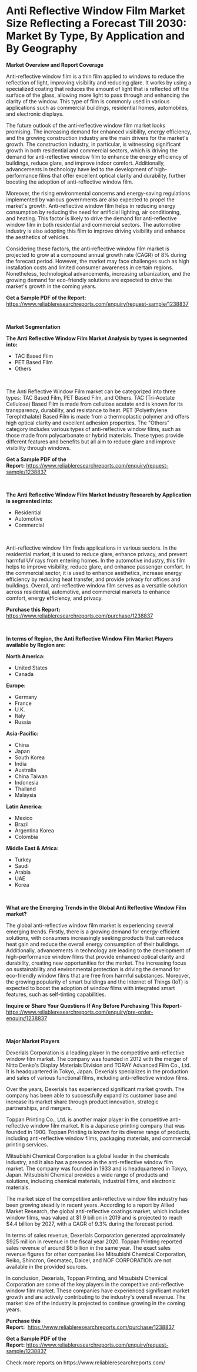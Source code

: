 <p><h1>Anti Reflective Window Film Market Size Reflecting a Forecast Till 2030: Market By Type, By Application and By Geography</h1></p><p><strong>Market Overview and Report Coverage</strong></p>
<p><p>Anti-reflective window film is a thin film applied to windows to reduce the reflection of light, improving visibility and reducing glare. It works by using a specialized coating that reduces the amount of light that is reflected off the surface of the glass, allowing more light to pass through and enhancing the clarity of the window. This type of film is commonly used in various applications such as commercial buildings, residential homes, automobiles, and electronic displays.</p><p>The future outlook of the anti-reflective window film market looks promising. The increasing demand for enhanced visibility, energy efficiency, and the growing construction industry are the main drivers for the market's growth. The construction industry, in particular, is witnessing significant growth in both residential and commercial sectors, which is driving the demand for anti-reflective window film to enhance the energy efficiency of buildings, reduce glare, and improve indoor comfort. Additionally, advancements in technology have led to the development of high-performance films that offer excellent optical clarity and durability, further boosting the adoption of anti-reflective window film.</p><p>Moreover, the rising environmental concerns and energy-saving regulations implemented by various governments are also expected to propel the market's growth. Anti-reflective window film helps in reducing energy consumption by reducing the need for artificial lighting, air conditioning, and heating. This factor is likely to drive the demand for anti-reflective window film in both residential and commercial sectors. The automotive industry is also adopting this film to improve driving visibility and enhance the aesthetics of vehicles.</p><p>Considering these factors, the anti-reflective window film market is projected to grow at a compound annual growth rate (CAGR) of 8% during the forecast period. However, the market may face challenges such as high installation costs and limited consumer awareness in certain regions. Nonetheless, technological advancements, increasing urbanization, and the growing demand for eco-friendly solutions are expected to drive the market's growth in the coming years.</p></p>
<p><strong>Get a Sample PDF of the Report:</strong> <a href="https://www.reliableresearchreports.com/enquiry/request-sample/1238837">https://www.reliableresearchreports.com/enquiry/request-sample/1238837</a></p>
<p>&nbsp;</p>
<p><strong>Market Segmentation</strong></p>
<p><strong>The Anti Reflective Window Film Market Analysis by types is segmented into:</strong></p>
<p><ul><li>TAC Based Film</li><li>PET Based Film</li><li>Others</li></ul></p>
<p>&nbsp;</p>
<p><p>The Anti Reflective Window Film market can be categorized into three types: TAC Based Film, PET Based Film, and Others. TAC (Tri-Acetate Cellulose) Based Film is made from cellulose acetate and is known for its transparency, durability, and resistance to heat. PET (Polyethylene Terephthalate) Based Film is made from a thermoplastic polymer and offers high optical clarity and excellent adhesion properties. The "Others" category includes various types of anti-reflective window films, such as those made from polycarbonate or hybrid materials. These types provide different features and benefits but all aim to reduce glare and improve visibility through windows.</p></p>
<p><strong>Get a Sample PDF of the Report:</strong>&nbsp;<a href="https://www.reliableresearchreports.com/enquiry/request-sample/1238837">https://www.reliableresearchreports.com/enquiry/request-sample/1238837</a></p>
<p>&nbsp;</p>
<p><strong>The Anti Reflective Window Film Market Industry Research by Application is segmented into:</strong></p>
<p><ul><li>Residential</li><li>Automotive</li><li>Commercial</li></ul></p>
<p>&nbsp;</p>
<p><p>Anti-reflective window film finds applications in various sectors. In the residential market, it is used to reduce glare, enhance privacy, and prevent harmful UV rays from entering homes. In the automotive industry, this film helps to improve visibility, reduce glare, and enhance passenger comfort. In the commercial sector, it is used to enhance aesthetics, increase energy efficiency by reducing heat transfer, and provide privacy for offices and buildings. Overall, anti-reflective window film serves as a versatile solution across residential, automotive, and commercial markets to enhance comfort, energy efficiency, and privacy.</p></p>
<p><strong>Purchase this Report:</strong>&nbsp; <a href="https://www.reliableresearchreports.com/purchase/1238837">https://www.reliableresearchreports.com/purchase/1238837</a></p>
<p>&nbsp;</p>
<p><strong>In terms of Region, the Anti Reflective Window Film Market Players available by Region are:</strong></p>
<p>
    <p> <strong> North America: </strong>
        <ul>
            <li>United States</li>
            <li>Canada</li>
        </ul>
        </p> 
    <p> <strong> Europe: </strong>
        <ul>
            <li>Germany</li>
            <li>France</li>
            <li>U.K.</li>
            <li>Italy</li>
            <li>Russia</li>
        </ul>
        </p> 
    <p> <strong> Asia-Pacific: </strong>
        <ul>
            <li>China</li>
            <li>Japan</li>
            <li>South Korea</li>
            <li>India</li>
            <li>Australia</li>
            <li>China Taiwan</li>
            <li>Indonesia</li>
            <li>Thailand</li>
            <li>Malaysia</li>
        </ul>
        </p> 
    <p> <strong> Latin America: </strong>
        <ul>
            <li>Mexico</li>
            <li>Brazil</li>
            <li>Argentina Korea</li>
            <li>Colombia</li>
        </ul>
        </p> 
    <p> <strong> Middle East & Africa: </strong>
        <ul>
            <li>Turkey</li>
            <li>Saudi</li>
            <li>Arabia</li>
            <li>UAE</li>
            <li>Korea</li>
        </ul>
    </p>
    </p>
<p>&nbsp;</p>
<p><strong>What are the Emerging Trends in the Global Anti Reflective Window Film market?</strong></p>
<p><p>The global anti-reflective window film market is experiencing several emerging trends. Firstly, there is a growing demand for energy-efficient solutions, with consumers increasingly seeking products that can reduce heat gain and reduce the overall energy consumption of their buildings. Additionally, advancements in technology are leading to the development of high-performance window films that provide enhanced optical clarity and durability, creating new opportunities for the market. The increasing focus on sustainability and environmental protection is driving the demand for eco-friendly window films that are free from harmful substances. Moreover, the growing popularity of smart buildings and the Internet of Things (IoT) is expected to boost the adoption of window films with integrated smart features, such as self-tinting capabilities.</p></p>
<p><strong>Inquire or Share Your Questions If Any Before Purchasing This Report</strong>- <a href="https://www.reliableresearchreports.com/enquiry/pre-order-enquiry/1238837">https://www.reliableresearchreports.com/enquiry/pre-order-enquiry/1238837</a></p>
<p>&nbsp;</p>
<p><strong>Major Market Players</strong></p>
<p><p>Dexerials Corporation is a leading player in the competitive anti-reflective window film market. The company was founded in 2012 with the merger of Nitto Denko's Display Materials Division and TORAY Advanced Film Co., Ltd. It is headquartered in Tokyo, Japan. Dexerials specializes in the production and sales of various functional films, including anti-reflective window films.</p><p>Over the years, Dexerials has experienced significant market growth. The company has been able to successfully expand its customer base and increase its market share through product innovation, strategic partnerships, and mergers.</p><p>Toppan Printing Co., Ltd. is another major player in the competitive anti-reflective window film market. It is a Japanese printing company that was founded in 1900. Toppan Printing is known for its diverse range of products, including anti-reflective window films, packaging materials, and commercial printing services.</p><p>Mitsubishi Chemical Corporation is a global leader in the chemicals industry, and it also has a presence in the anti-reflective window film market. The company was founded in 1933 and is headquartered in Tokyo, Japan. Mitsubishi Chemical provides a wide range of products and solutions, including chemical materials, industrial films, and electronic materials.</p><p>The market size of the competitive anti-reflective window film industry has been growing steadily in recent years. According to a report by Allied Market Research, the global anti-reflective coatings market, which includes window films, was valued at $1.9 billion in 2019 and is projected to reach $4.4 billion by 2027, with a CAGR of 9.3% during the forecast period.</p><p>In terms of sales revenue, Dexerials Corporation generated approximately $925 million in revenue in the fiscal year 2020. Toppan Printing reported sales revenue of around $6 billion in the same year. The exact sales revenue figures for other companies like Mitsubishi Chemical Corporation, Reiko, Shincron, Geomatec, Daicel, and NOF CORPORATION are not available in the provided sources.</p><p>In conclusion, Dexerials, Toppan Printing, and Mitsubishi Chemical Corporation are some of the key players in the competitive anti-reflective window film market. These companies have experienced significant market growth and are actively contributing to the industry's overall revenue. The market size of the industry is projected to continue growing in the coming years.</p></p>
<p><strong>Purchase this Report:</strong>&nbsp;&nbsp;<a href="https://www.reliableresearchreports.com/purchase/1238837">https://www.reliableresearchreports.com/purchase/1238837</a></p>
<p></p>
<p><strong>Get a Sample PDF of the Report:</strong>&nbsp;<a href="https://www.reliableresearchreports.com/enquiry/request-sample/1238837">https://www.reliableresearchreports.com/enquiry/request-sample/1238837</a></p>
<p>Check more reports on https://www.reliableresearchreports.com/</p>